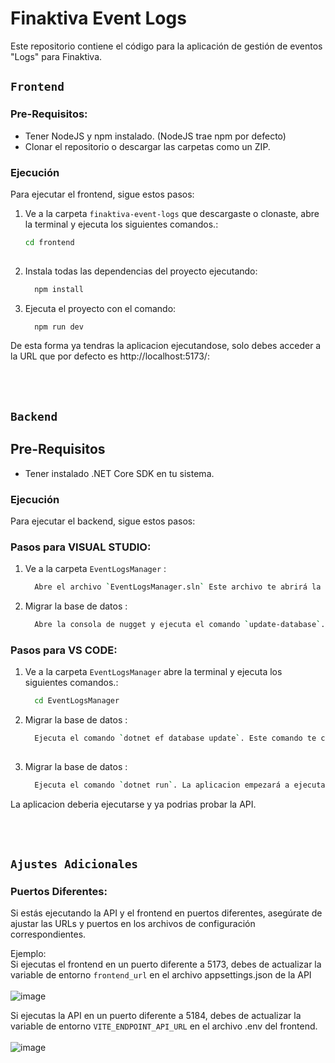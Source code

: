# Finaktiva Event Logs

Este repositorio contiene el código para la aplicación de gestión de eventos "Logs" para Finaktiva.

## `Frontend`
### Pre-Requisitos:
  - Tener NodeJS y npm instalado. (NodeJS trae npm por defecto)
  - Clonar el repositorio o descargar las carpetas como un ZIP.

### Ejecución
Para ejecutar el frontend, sigue estos pasos:


1. Ve a la carpeta `finaktiva-event-logs` que descargaste o clonaste, abre la terminal y ejecuta los siguientes comandos.:
   ```bash
   cd frontend
  
2. Instala todas las dependencias del proyecto ejecutando:
   ```bash
     npm install

3. Ejecuta el proyecto con el comando:
   ```bash
     npm run dev

De esta forma ya tendras la aplicacion ejecutandose, solo debes acceder a la URL que por defecto es http://localhost:5173/:

<br/>
<br/>

## `Backend`
## Pre-Requisitos
  - Tener instalado .NET Core SDK en tu sistema.

### Ejecución
Para ejecutar el backend, sigue estos pasos:

### Pasos para VISUAL STUDIO:
1. Ve a la carpeta `EventLogsManager` :
   ```bash
     Abre el archivo `EventLogsManager.sln` Este archivo te abrirá la solucion del proyecto en VISUAL STUDIO

2. Migrar la base de datos :
   ```bash
     Abre la consola de nugget y ejecuta el comando `update-database`. Este comando te creará la base de datos.

### Pasos para VS CODE:
1. Ve a la carpeta `EventLogsManager` abre la terminal y ejecuta los siguientes comandos.:
   ```bash
     cd EventLogsManager

2. Migrar la base de datos :
   ```bash
     Ejecuta el comando `dotnet ef database update`. Este comando te creará la base de datos.
     
3. Migrar la base de datos :
   ```bash
     Ejecuta el comando `dotnet run`. La aplicacion empezará a ejecutarse.

La aplicacion deberia ejecutarse y ya podrias probar la API.

<br/>
<br/>

## `Ajustes Adicionales`
### Puertos Diferentes:
Si estás ejecutando la API y el frontend en puertos diferentes, asegúrate de ajustar las URLs y puertos en los archivos de configuración correspondientes.

Ejemplo: <br/>
  Si ejecutas el frontend en un puerto diferente a 5173, debes de actualizar la variable de entorno `frontend_url` en el archivo appsettings.json de la API 
  <br/>
  <br/>
  ![image](https://github.com/HolaJose2/finaktiva-event-logs/assets/110427144/c7fbc70e-c962-44d5-8f01-a60e27bc50c9)

  Si ejecutas la API en un puerto diferente a 5184, debes de actualizar la variable de entorno `VITE_ENDPOINT_API_URL` en el archivo .env del frontend.
  <br/>
  <br/>
  ![image](https://github.com/HolaJose2/finaktiva-event-logs/assets/110427144/6715dd3c-fd16-4d11-af92-7b9cd5615a79)



   
